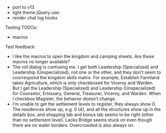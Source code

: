 * port to v13
* light theme
jQuery use:
* render chat log hooks

Testing TODOs:

* macros

Test feedback:
* I like the macros to open the kingdom and camping sheets.  Are these macros no longer available?
* The roll dialog is confusing me.  I get both Leadership (Specialized) and Leadership (Unspecialized), not one or the other, and they don't seem to coorrespond the kingdom skills matrix.  For example, Establish Farmland takes Agriculture, which is only checkboxed for Viceroy and Warden.  But I get the Leadership (Specialized) and Leadership (Unspecialized) for Counselor, Emissary, General, Treasurer, Viceroy, and Warden.  When I checkbox Magister, the behavior doesn't change.
* I'm unable to get the settlement levels to register, they always show 0.  The residences show up, e.g. 0 (4), and all the structures show up in the details box, and shopping tab and bonus tab seems to be right (other than no settlement level).  Lacks Bridge seems stuck on even though there are no water borders.  Overcrowded is also always on.
